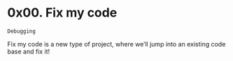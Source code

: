# 0x00. Fix my code
`Debugging`

Fix my code is a new type of project, where we’ll jump into an existing code base and fix it!
